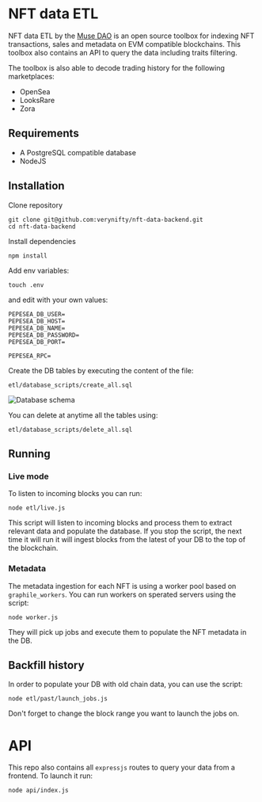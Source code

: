 # NFT data ETL

NFT data ETL by the [Muse DAO](https://musedao.io/) is an open source toolbox for indexing NFT transactions, sales and metadata on EVM compatible blockchains. This toolbox also contains an API to query the data including traits filtering.

The toolbox is also able to decode trading history for the following marketplaces:
* OpenSea
* LooksRare
* Zora

## Requirements

* A PostgreSQL compatible database
* NodeJS

## Installation

Clone repository 

```
git clone git@github.com:verynifty/nft-data-backend.git
cd nft-data-backend
```

Install dependencies

```
npm install
```

Add env variables:

```
touch .env
```

and edit with your own values:

```
PEPESEA_DB_USER=
PEPESEA_DB_HOST=
PEPESEA_DB_NAME=
PEPESEA_DB_PASSWORD=
PEPESEA_DB_PORT=

PEPESEA_RPC=
```

Create the DB tables by executing the content of the file:
```
etl/database_scripts/create_all.sql
```

![Database schema](https://github.com/verynifty/nft-data-backend/blob/main/table_summary.png?raw=true)


You can delete at anytime all the tables using:

```
etl/database_scripts/delete_all.sql
```

## Running

### Live mode

To listen to incoming blocks you can run:

```
node etl/live.js
```

This script will listen to incoming blocks and process them to extract relevant data and populate the database. If you stop the script, the next time it will run it will ingest blocks from the latest of your DB to the top of the blockchain.

### Metadata

The metadata ingestion for each NFT is using a worker pool based on ```graphile_workers```. You can run workers on sperated servers using the script:

```
node worker.js
```

They will pick up jobs and execute them to populate the NFT metadata in the DB. 

## Backfill history

In order to populate your DB with old chain data, you can use the script:
```
node etl/past/launch_jobs.js
```

Don't forget to change the block range you want to launch the jobs on.

# API

This repo also contains all ```expressjs``` routes to query your data from a frontend. To launch it run:
```
node api/index.js
```





